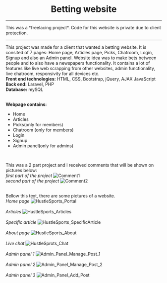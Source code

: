 <center><h1>Betting website</h1></center>
<hr>
This was a *freelacing project*.
Code for this website is private due to client protection. 
<hr>
This project was made for a client that wanted a betting website. It is consited of 7 pages: Home page, Articles page, Picks, Chatroom, Login, Signup and also an Admin panel. Website idea was to make bets between people and to also have a newspapers functionality. It contains a lot of features like live web scrapping from other websites, admin functionality, live chatroom, responsivity for all devices etc.<br>
<b>Front end technologies:</b> HTML, CSS, Bootstrap, jQuery, AJAX JavaScript<br>
<b>Back end:</b> Laravel, PHP<br>
<b>Database:</b> mySQL<br><br>

<b>Webpage contains:</b><br>
<ul>
  <li>Home</li>
  <li>Articles</li>
  <li>Picks(only for members)</li>
  <li>Chatroom (only for members)</li>
  <li>Login</li>
  <li>Signup</li>
  <li>Admin panel(only for admins)</li>
</ul>
<br>


This was a 2 part project and I received comments that will be shown on pictures below:<br>
*first part of the project*
![Comment1](https://user-images.githubusercontent.com/35956934/77961026-83078800-72d9-11ea-8e54-764aea9fc90a.png)<br>
*second part of the project*
![Comment2](https://user-images.githubusercontent.com/35956934/77961042-8995ff80-72d9-11ea-9d59-1142a415b3aa.png)
<br>
<br>


Bellow this text, there are some pictures of a website.<br>
*Home page*
![HustleSports_Portal](https://user-images.githubusercontent.com/35956934/77961079-99154880-72d9-11ea-89d5-867f0f868cfb.png)
<br>
<br>
*Articles*
![HustleSports_Articles](https://user-images.githubusercontent.com/35956934/77961085-9c103900-72d9-11ea-9db7-1df679c9d89b.jpg)
<br>
<br>
*Specific article*
![HustleSports_SpecificArticle](https://user-images.githubusercontent.com/35956934/77961096-a03c5680-72d9-11ea-8342-37515feae330.jpg)
<br>
<br>
*About page*
![HustleSports_About](https://user-images.githubusercontent.com/35956934/77961099-a2061a00-72d9-11ea-817b-3cec24b6016d.jpg)
<br>
<br>
*Live chat*
![HustleSprots_Chat](https://user-images.githubusercontent.com/35956934/77961109-a4687400-72d9-11ea-8ee2-eb6346a0516c.png)
<br>
<br>
*Admin panel 1*
![Admin_Panel_Manage_Post_1](https://user-images.githubusercontent.com/35956934/77961133-ab8f8200-72d9-11ea-96d4-9ea26007f591.png)
<br>
<br>
*Admin panel 2*
![Admin_Panel_Manage_Post_2](https://user-images.githubusercontent.com/35956934/77961143-ae8a7280-72d9-11ea-9f4e-d84158f49947.png)
<br>
<br>
*Admin panel 3*
![Admin_Panel_Add_Post](https://user-images.githubusercontent.com/35956934/77961150-b0543600-72d9-11ea-8e28-663f034f8937.png)

